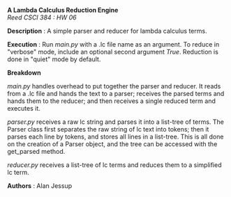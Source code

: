 **A Lambda Calculus Reduction Engine**\
*Reed CSCI 384 : HW 06*

**Description** : A simple parser and reducer for lambda calculus terms.

**Execution** : Run *main.py* with a .lc file name as an argument. To reduce in "verbose" mode, include an optional second argument *True*. Reduction is done in "quiet" mode by default.

**Breakdown**

*main.py* handles overhead to put together the parser and reducer. It reads from a .lc file and hands the text to a parser; receives the parsed terms and hands them to the reducer; and then receives a single reduced term and executes it.

*parser.py* receives a raw lc string and parses it into a list-tree of terms. The Parser class first separates the raw string of lc text into tokens; then it parses each line by tokens, and stores all lines in a list-tree. This is all done on the creation of a Parser object, and the tree can be accessed with the get_parsed method.

*reducer.py* receives a list-tree of lc terms and reduces them to a simplified lc term.

**Authors** : Alan Jessup
